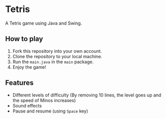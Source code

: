 # Tetris
A Tetris game using Java and Swing.   

## How to play
1. Fork this repository into your own account.
2. Clone the repository to your local machine.
3. Run the `main.java` in the `main` package.
4. Enjoy the game!


## Features
- Different levels of difficulty (By removing 10 lines, the level goes up and the speed of Minos increases)
- Sound effects
- Pause and resume (using `Space` key)